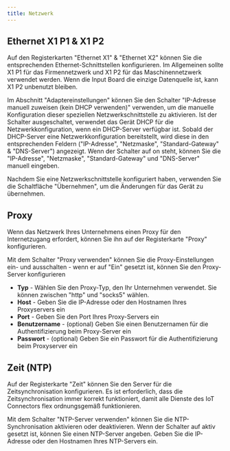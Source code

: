 ```yaml
---
title: Netzwerk
---
```


## Ethernet X1 P1 & X1 P2

Auf den Registerkarten "Ethernet X1" & "Ethernet X2" können Sie die entsprechenden Ethernet-Schnittstellen konfigurieren. Im Allgemeinen sollte X1 P1 für das Firmennetzwerk und X1 P2 für das Maschinennetzwerk verwendet werden. Wenn die Input Board die einzige Datenquelle ist, kann X1 P2 unbenutzt bleiben.

Im Abschnitt "Adaptereinstellungen" können Sie den Schalter "IP-Adresse manuell zuweisen (kein DHCP verwenden)" verwenden, um die manuelle Konfiguration dieser speziellen Netzwerkschnittstelle zu aktivieren.
Ist der Schalter ausgeschaltet, verwendet das Gerät DHCP für die Netzwerkkonfiguration, wenn ein DHCP-Server verfügbar ist. Sobald der DHCP-Server eine Netzwerkkonfiguration bereitstellt, wird diese in den entsprechenden Feldern ("IP-Adresse", "Netzmaske", "Standard-Gateway" & "DNS-Server") angezeigt.
Wenn der Schalter auf on steht, können Sie die "IP-Adresse", "Netzmaske", "Standard-Gateway" und "DNS-Server" manuell eingeben.

Nachdem Sie eine Netzwerkschnittstelle konfiguriert haben, verwenden Sie die Schaltfläche "Übernehmen", um die Änderungen für das Gerät zu übernehmen.

## Proxy

Wenn das Netzwerk Ihres Unternehmens einen Proxy für den Internetzugang erfordert, können Sie ihn auf der Registerkarte "Proxy" konfigurieren.

Mit dem Schalter "Proxy verwenden" können Sie die Proxy-Einstellungen ein- und ausschalten - wenn er auf "Ein" gesetzt ist, können Sie den Proxy-Server konfigurieren

- **Typ** - Wählen Sie den Proxy-Typ, den Ihr Unternehmen verwendet. Sie können zwischen "http" und "socks5" wählen.
- **Host** - Geben Sie die IP-Adresse oder den Hostnamen Ihres Proxyservers ein
- **Port** - Geben Sie den Port Ihres Proxy-Servers ein
- **Benutzername** - (optional) Geben Sie einen Benutzernamen für die Authentifizierung beim Proxy-Server ein
- **Passwort** - (optional) Geben Sie ein Passwort für die Authentifizierung beim Proxyserver ein

## Zeit (NTP)

Auf der Registerkarte "Zeit" können Sie den Server für die Zeitsynchronisation konfigurieren. Es ist erforderlich, dass die Zeitsynchronisation immer korrekt funktioniert, damit alle Dienste des IoT Connectors flex ordnungsgemäß funktionieren.

Mit dem Schalter "NTP-Server verwenden" können Sie die NTP-Synchronisation aktivieren oder deaktivieren. Wenn der Schalter auf aktiv gesetzt ist, können Sie einen NTP-Server angeben.
Geben Sie die IP-Adresse oder den Hostnamen Ihres NTP-Servers ein.
